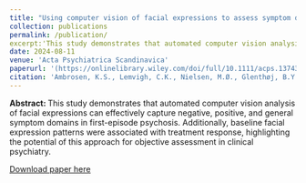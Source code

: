 ```yaml
---
title: "Using computer vision of facial expressions to assess symptom domains and treatment response in antipsychotic‐naïve patients with first‐episode psychosis."
collection: publications
permalink: /publication/
excerpt:'This study demonstrates that automated computer vision analysis of facial expressions can effectively capture negative, positive, and general symptom domains in first-episode psychosis. Additionally, baseline facial expression patterns were associated with treatment response, highlighting the potential of this approach for objective assessment in clinical psychiatry.'
date: 2024-08-11
venue: 'Acta Psychiatrica Scandinavica'
paperurl: '(https://onlinelibrary.wiley.com/doi/full/10.1111/acps.13743)'
citation: 'Ambrosen, K.S., Lemvigh, C.K., Nielsen, M.Ø., Glenthøj, B.Y., Syeda, W.T. and Ebdrup, B.H., 2024. Using computer vision of facial expressions to assess symptom domains and treatment response in antipsychotic‐naïve patients with first‐episode psychosis. Acta Psychiatrica Scandinavica.'
---
```


<b> Abstract: </b> This study demonstrates that automated computer vision analysis of facial expressions can effectively capture negative, positive, and general symptom domains in first-episode psychosis. Additionally, baseline facial expression patterns were associated with treatment response, highlighting the potential of this approach for objective assessment in clinical psychiatry.

[Download paper here](https://onlinelibrary.wiley.com/doi/full/10.1111/acps.13743)
